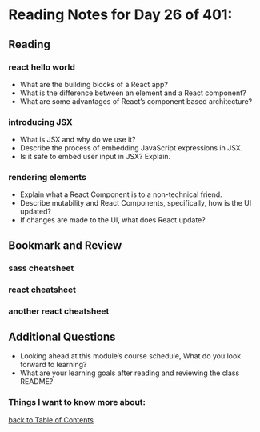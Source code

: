 # Reading Notes for Day 26 of 401:

## Reading
### react hello world

- What are the building blocks of a React app?
- What is the difference between an element and a React component?
- What are some advantages of React’s component based architecture?

### introducing JSX

- What is JSX and why do we use it?
- Describe the process of embedding JavaScript expressions in JSX.
- Is it safe to embed user input in JSX? Explain.

### rendering elements

- Explain what a React Component is to a non-technical friend.
- Describe mutability and React Components, specifically, how is the UI updated?
- If changes are made to the UI, what does React update?

## Bookmark and Review
### sass cheatsheet
### react cheatsheet
### another react cheatsheet

## Additional Questions

- Looking ahead at this module’s course schedule, What do you look forward to learning?
- What are your learning goals after reading and reviewing the class README?

### Things I want to know more about:

[back to Table of Contents](./README.md)